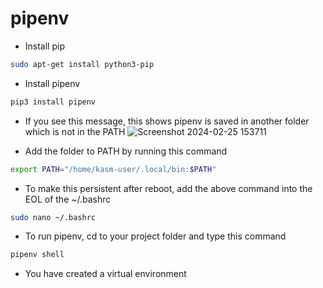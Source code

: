 # pipenv
- Install pip
```bash
sudo apt-get install python3-pip
```

- Install pipenv
```bash
pip3 install pipenv
```

- If you see this message, this shows pipenv is saved in another folder which is not in the PATH
![Screenshot 2024-02-25 153711](https://github.com/sshuen30/pipenv/assets/40738215/f6d2e7a4-99f7-41fc-b0e6-f805ac50ce28)

- Add the folder to PATH by running this command
```bash
export PATH="/home/kasm-user/.local/bin:$PATH"
```

- To make this persistent after reboot, add the above command into the EOL of the ~/.bashrc
```bash
sudo nano ~/.bashrc
```

- To run pipenv, cd to your project folder and type this command
```bash
pipenv shell
```

- You have created a virtual environment

